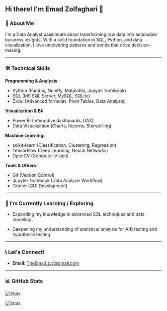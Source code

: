 ## Hi there! I'm Emad Zolfaghari 👋

### 🎯 About Me

I'm a Data Analyst passionate about transforming raw data into actionable business insights. With a solid foundation in SQL, Python, and data visualization, I love uncovering patterns and trends that drive decision-making.

---

### 🛠️ Technical Skills

**Programming & Analysis:**

- Python (Pandas, NumPy, Matplotlib, Jupyter Notebook)
- SQL (MS SQL Server, MySQL, SQLite)
- Excel (Advanced formulas, Pivot Tables, Data Analysis)

**Visualization & BI:**

- Power BI (Interactive dashboards, DAX)
- Data Visualization (Charts, Reports, Storytelling)

**Machine Learning:**

- scikit-learn (Classification, Clustering, Regression)
- TensorFlow (Deep Learning, Neural Networks)
- OpenCV (Computer Vision)

**Tools & Others:**

- Git (Version Control)
- Jupyter Notebook (Data Analysis Workflow)
- Tkinter (GUI Development)

---

### 🌱 I'm Currently Learning / Exploring

- Expanding my knowledge in advanced SQL techniques and data modeling.

- Deepening my understanding of statistical analysis for A/B testing and hypothesis testing.

---

### 📞 Let's Connect!

* **Email:** TheEmad.z.v@gmail.com

---

### 📊 GitHub Stats

![Stats](https://github-readme-stats.vercel.app/api/top-langs/?username=Vijeu&layout=compact&theme=radical)

![Stats](https://github-readme-stats.vercel.app/api?username=Vijeu&show_icons=true&theme=radical)
